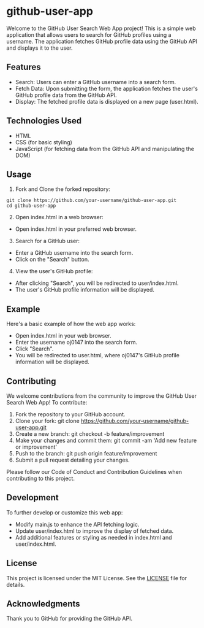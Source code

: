 # github-user-app
Welcome to the GitHub User Search Web App project! This is a simple web application that allows users to search for GitHub profiles using a username. The application fetches GitHub profile data using the GitHub API and displays it to the user.

## Features
- Search: Users can enter a GitHub username into a search form.
- Fetch Data: Upon submitting the form, the application fetches the user's GitHub profile data from the GitHub API.
- Display: The fetched profile data is displayed on a new page (user.html).
  
## Technologies Used
- HTML
- CSS (for basic styling)
- JavaScript (for fetching data from the GitHub API and manipulating the DOM)
  
## Usage
1. Fork and Clone the forked repository:
```
git clone https://github.com/your-username/github-user-app.git
cd github-user-app
```
2. Open index.html in a web browser:
- Open index.html in your preferred web browser.

3. Search for a GitHub user:

- Enter a GitHub username into the search form.
- Click on the "Search" button.
4. View the user's GitHub profile:

- After clicking "Search", you will be redirected to user/index.html.
- The user's GitHub profile information will be displayed.
  
## Example
Here's a basic example of how the web app works:

- Open index.html in your web browser.
- Enter the username oj0147 into the search form.
- Click "Search".
- You will be redirected to user.html, where oj0147's GitHub profile information will be displayed.
  
## Contributing
We welcome contributions from the community to improve the GitHub User Search Web App! To contribute:

1. Fork the repository to your GitHub account.
2. Clone your fork: git clone https://github.com/your-username/github-user-app.git
3. Create a new branch: git checkout -b feature/improvement
4. Make your changes and commit them: git commit -am 'Add new feature or improvement'
5. Push to the branch: git push origin feature/improvement
6. Submit a pull request detailing your changes.
   
Please follow our Code of Conduct and Contribution Guidelines when contributing to this project.

## Development
To further develop or customize this web app:

- Modify main.js to enhance the API fetching logic.
- Update user/index.html to improve the display of fetched data.
- Add additional features or styling as needed in index.html and user/index.html.
  
## License
This project is licensed under the MIT License. See the [LICENSE](LICENSE) file for details.

## Acknowledgments
Thank you to GitHub for providing the GitHub API.

